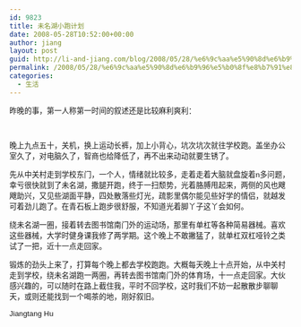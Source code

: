 ```yaml
---
id: 9823
title: 未名湖小跑计划
date: 2008-05-28T10:52:00+00:00
author: jiang
layout: post
guid: http://li-and-jiang.com/blog/2008/05/28/%e6%9c%aa%e5%90%8d%e6%b9%96%e5%b0%8f%e8%b7%91%e8%ae%a1%e5%88%92/
permalink: /2008/05/28/%e6%9c%aa%e5%90%8d%e6%b9%96%e5%b0%8f%e8%b7%91%e8%ae%a1%e5%88%92/
categories:
  - 生活
---
```

<div>
  <p>
    <font size="2" face="宋体"><span lang="ZH-CN" style="font-size:10.0pt;font-family:宋体">昨晚的事，第一人称第一时间的叙述还是比较麻利爽利：</span></font><font size="2" face="Arial"><span style="font-size:10.0pt;font-family:Arial"></span></font>
  </p>
  
  <p>
    <font size="2" face="Arial"><span style="font-size:10.0pt;font-family:Arial"> </span></font>
  </p>
  
  <p>
    <font size="2" face="宋体"><span lang="ZH-CN" style="font-size:10.0pt;font-family:宋体">晚上九点五十，关机，换上运动长裤，加上小背心，坑次坑次就往学校跑。盖坐办公室久了，对电脑久了，智商也给降低了，再不出来动动就要生锈了。</span></font><font size="2" face="Arial"><span style="font-size:10.0pt;font-family:Arial"></span></font>
  </p>
  
  <p>
    <font size="2" face="宋体"><span lang="ZH-CN" style="font-size:10.0pt;font-family:宋体">先从中关村走到学校东门，一个人，情绪就比较多，走着走着大脑就盘旋着</span></font><font size="2" face="Arial"><span style="font-size:10.0pt;font-family:Arial">n</span></font><font size="2" face="宋体"><span lang="ZH-CN" style="font-size:10.0pt;font-family:宋体">多问题，幸亏很快就到了未名湖，撒腿开跑，终于一扫颓势，光着胳膊甩起来，两侧的风也飕飕助兴，又见些湖面平静，四处散落些灯光，疏影里偶尔能见些好学的情侣，就越发可着劲儿跑了。在青石板上跑步很舒服，不知道光着脚丫子这丫会如何。</span></font><font size="2" face="Arial"><span style="font-size:10.0pt;font-family:Arial"></span></font>
  </p>
  
  <p>
    <font size="2" face="宋体"><span lang="ZH-CN" style="font-size:10.0pt;font-family:宋体">绕未名湖一圈，接着转去图书馆南门外的运动场，那里有单杠等各种简易器械。喜欢这些器械，大学时健身课我修了两学期。这个晚上不敢撇猛了，就单杠双杠哑铃之类试了一把，近十一点走回家。</span></font><font size="2" face="Arial"><span style="font-size:10.0pt;font-family:Arial"></span></font>
  </p>
  
  <p>
    <font size="2" face="宋体"><span lang="ZH-CN" style="font-size:10.0pt;font-family:宋体">锻炼的劲头上来了，打算每个晚上都去学校跑跑。大概每天晚上十点开始，从中关村走到学校，绕未名湖跑一两圈，再转去图书馆南门外的体育场，十一点走回家。大伙感兴趣的，可以随时在路上截住我，平时不回学校，这时我们不妨一起散散步聊聊天，或则还能找到一个喝茶的地，刚好叙旧。</span></font><font size="2" face="Arial"><span style="font-size:10.0pt;font-family:Arial"></span></font>
  </p>
  
  <p>
    <font size="2" face="Arial"><span style="font-size:10.0pt;font-family:Arial">Jiangtang Hu</span></font>
  </p>
  
  <p>
    <font size="3" face="Times New Roman"><span style="font-size:12.0pt"> </span></font>
  </p>
</div>